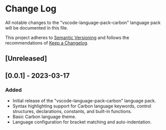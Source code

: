 # Change Log

All notable changes to the "vscode-language-pack-carbon" language pack will be documented in this file.

This project adheres to [Semantic Versioning](https://semver.org/spec/v2.0.0.html) and follows the recommendations of [Keep a Changelog](http://keepachangelog.com/).

## [Unreleased]

<!-- Not publishing the extension yet, using locally for myself -->
## [0.0.1] - 2023-03-17

### Added

- Initial release of the "vscode-language-pack-carbon" language pack.
- Syntax highlighting support for Carbon language keywords, control structures, declarations, constants, and built-in functions.
- Basic Carbon language theme.
- Language configuration for bracket matching and auto-indentation.
